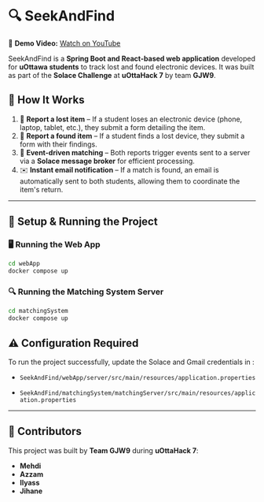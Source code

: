 # 🔍 SeekAndFind  

🎥 **Demo Video:** [Watch on YouTube](https://www.youtube.com/watch?v=FT4U7X0Klec)  

SeekAndFind is a **Spring Boot and React-based web application** developed for **uOttawa students** to track lost and found electronic devices. It was built as part of the **Solace Challenge** at **uOttaHack 7** by team **GJW9**.  

## 🚀 How It Works  

1. 📌 **Report a lost item** – If a student loses an electronic device (phone, laptop, tablet, etc.), they submit a form detailing the item.  
2. 📨 **Report a found item** – If a student finds a lost device, they submit a form with their findings.  
3. 🔄 **Event-driven matching** – Both reports trigger events sent to a server via a **Solace message broker** for efficient processing.  
4. ✉️ **Instant email notification** – If a match is found, an email is automatically sent to both students, allowing them to coordinate the item's return.  

---

## 📂 Setup & Running the Project  

### 🖥️ Running the Web App  

```bash
cd webApp
docker compose up
```

### 🔍 Running the Matching System Server
```bash
cd matchingSystem
docker compose up
```

## ⚠️ Configuration Required  

To run the project successfully, update the Solace and Gmail credentials in :

   - `SeekAndFind/webApp/server/src/main/resources/application.properties`  

 
   - `SeekAndFind/matchingSystem/matchingServer/src/main/resources/application.properties` 

---

## 👥 Contributors  

This project was built by **Team GJW9** during **uOttaHack 7**:  
- **Mehdi**  
- **Azzam**  
- **Ilyass**  
- **Jihane**  
